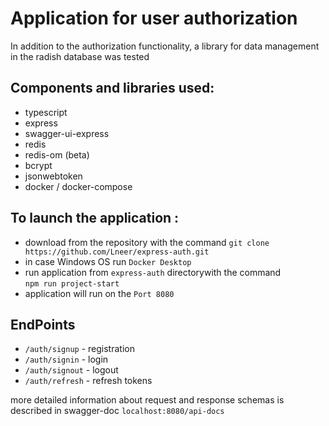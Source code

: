 # Application for user authorization

In addition to the authorization functionality, a library for data management in the radish database was tested

## Components and libraries used: 
- typescript
- express
- swagger-ui-express
- redis
- redis-om (beta)
- bcrypt
- jsonwebtoken
- docker / docker-compose

## To launch the application :
- download from the repository with the command
  ```git clone https://github.com/Lneer/express-auth.git```
- in case Windows OS run `Docker Desktop`
- run application from `express-auth` directorywith the command  
  ```npm run project-start ```
- application will run on the `Port 8080`

## EndPoints 

- `/auth/signup` - registration 
- `/auth/signin` - login 
- `/auth/signout` - logout 
- `/auth/refresh` - refresh tokens 

more detailed information about request and response schemas is described in swagger-doc
`localhost:8080/api-docs`